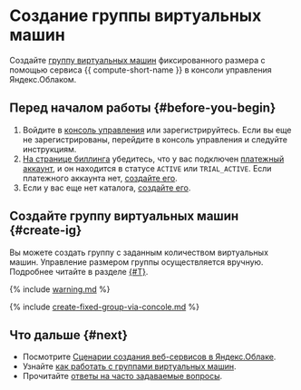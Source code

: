 # Создание группы виртуальных машин

Cоздайте [группу виртуальных машин](../concepts/instance-groups/index.md) фиксированного размера с помощью сервиса {{ compute-short-name }} в консоли управления Яндекс.Облаком.

## Перед началом работы {#before-you-begin}

1. Войдите в [консоль управления](https://console.cloud.yandex.ru) или зарегистрируйтесь. Если вы еще не зарегистрированы, перейдите в консоль управления и следуйте инструкциям.
1. [На странице биллинга](https://console.cloud.yandex.ru/billing) убедитесь, что у вас подключен [платежный аккаунт](../../billing/concepts/billing-account.md), и он находится в статусе `ACTIVE` или `TRIAL_ACTIVE`. Если платежного аккаунта нет, [создайте его](../../billing/quickstart/index.md#create_billing_account).
1. Если у вас еще нет каталога, [создайте его](../../resource-manager/operations/folder/create.md).

## Создайте группу виртуальных машин {#create-ig}

Вы можете создать группу с заданным количеством виртуальных машин. Управление размером группы осуществляется вручную. Подробнее читайте в разделе [{#T}](../concepts/instance-groups/scale.md#fixed-scale).

{% include [warning.md](../../_includes/instance-groups/warning.md) %}

{% include [create-fixed-group-via-concole.md](../../_includes/instance-groups/create-fixed-group-via-concole.md) %}

## Что дальше {#next}

- Посмотрите [Сценарии создания веб-сервисов в Яндекс.Облаке](../../solutions/web/).
- Узнайте [как работать с группами виртуальных машин](../operations/).
- Прочитайте [ответы на часто задаваемые вопросы](../qa/general.md).
